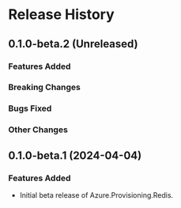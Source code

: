 # Release History

## 0.1.0-beta.2 (Unreleased)

### Features Added

### Breaking Changes

### Bugs Fixed

### Other Changes

## 0.1.0-beta.1 (2024-04-04)

### Features Added

- Initial beta release of Azure.Provisioning.Redis.

